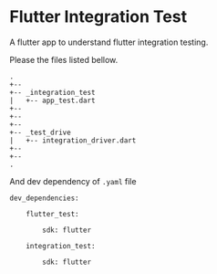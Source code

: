 # Flutter Integration Test

A flutter app to understand flutter integration testing.

Please the files listed bellow.
```
.
+-- 
+-- _integration_test
|   +-- app_test.dart
+-- 
+-- 
+-- 
+-- _test_drive
|   +-- integration_driver.dart
+-- 
+--
.
```
And dev dependency of `.yaml` file 

    dev_dependencies:
    
		flutter_test:
    
		    sdk: flutter
    
	    integration_test:
    
		    sdk: flutter
